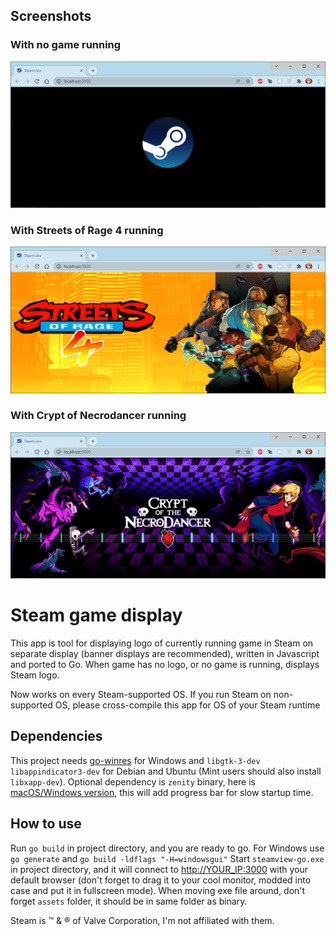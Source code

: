 ## Screenshots

### With no game running

![Default display](/screenshots/default-display.png)

### With Streets of Rage 4 running

![SoR 4 display](/screenshots/sor4-display.png)

### With Crypt of Necrodancer running

![Crypt of Necrodancer display](/screenshots/cotn-display.png)

# Steam game display

This app is tool for displaying logo of currently running
game in Steam on separate display (banner displays are
recommended), written in Javascript and ported to Go. When game 
has no logo, or no game is running, displays Steam logo.

Now works on every Steam-supported OS. If you run Steam on 
non-supported OS, please cross-compile this app for OS of
your Steam runtime

## Dependencies

This project needs [go-winres](https://github.com/tc-hib/go-winres) 
for Windows and `libgtk-3-dev` `libappindicator3-dev` for Debian 
and Ubuntu (Mint users should also install `libxapp-dev`).
Optional dependency is `zenity` binary, here is
[macOS/Windows version](https://github.com/ncruces/zenity/releases),
this will add progress bar for slow startup time.

## How to use

Run `go build` in project directory, and you are ready to go.
For Windows use `go generate` and `go build -ldflags "-H=windowsgui"`
Start `steamview-go.exe` in project directory, and it will connect to
<http://YOUR_IP:3000> with your default browser (don't forget to 
drag it to your cool monitor, modded into case and put it in 
fullscreen mode). When moving exe file around, don't forget `assets` 
folder, it should be in same folder as binary.

Steam is &trade; & &reg; of Valve Corporation, I'm not affiliated 
with them.
